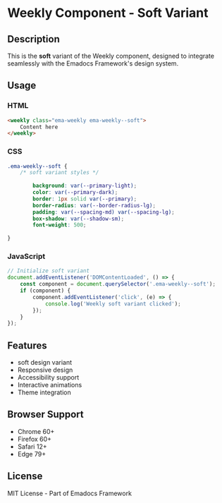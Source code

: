 # Weekly Component - Soft Variant

## Description
This is the **soft** variant of the Weekly component, designed to integrate seamlessly with the Emadocs Framework's design system.

## Usage

### HTML
```html
<weekly class="ema-weekly ema-weekly--soft">
    Content here
</weekly>
```

### CSS
```css
.ema-weekly--soft {
    /* soft variant styles */
    
        background: var(--primary-light);
        color: var(--primary-dark);
        border: 1px solid var(--primary);
        border-radius: var(--border-radius-lg);
        padding: var(--spacing-md) var(--spacing-lg);
        box-shadow: var(--shadow-sm);
        font-weight: 500;
    
}
```

### JavaScript
```javascript
// Initialize soft variant
document.addEventListener('DOMContentLoaded', () => {
    const component = document.querySelector('.ema-weekly--soft');
    if (component) {
        component.addEventListener('click', (e) => {
            console.log('Weekly soft variant clicked');
        });
    }
});
```

## Features
- soft design variant
- Responsive design
- Accessibility support
- Interactive animations
- Theme integration

## Browser Support
- Chrome 60+
- Firefox 60+
- Safari 12+
- Edge 79+

## License
MIT License - Part of Emadocs Framework
